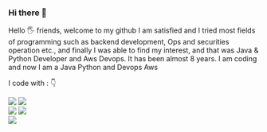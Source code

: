 ### Hi there 👋

<!--
**kbilel/kbilel** is a ✨ _special_ ✨ repository because its `README.md` (this file) appears on your GitHub profile.

Here are some ideas to get you started:

- 🔭 I’m currently working on ...
- 🌱 I’m currently learning ...
- 👯 I’m looking to collaborate on ...
- 🤔 I’m looking for help with ...
- 💬 Ask me about ...
- 📫 How to reach me: ...
- 😄 Pronouns: ...
- ⚡ Fun fact: ...
-->

Hello 🖐️ friends, welcome to my github I am satisfied and I tried most fields of programming such as backend development, Ops and securities  operation  etc., and finally I was able to find my interest, and that was Java & Python Developer  and Aws Devops. It has been almost 8 years. I am coding and now I am a Java Python and Devops Aws 

<p align="left">
I code with :  👇
</p>
<div align="left">
<img src="https://img.shields.io/badge/Amazon_AWS-FF9900?style=for-the-badge&logo=amazonaws&logoColor=white"/>
<img src="https://img.shields.io/badge/Typescript-blue?style=for-the-badge&logo=typescript&logoColor=white"/>
</div>
<div align="left">
<img src="https://img.shields.io/badge/Java-orange?style=for-the-badge&logo=java&logoColor=white"/>
<img src="https://img.shields.io/badge/php-blue?style=for-the-badge&logo=php&logoColor=white"/>
</div>
<img src="https://img.shields.io/badge/HTML,%20SASS,%20Angular-green?style=for-the-badge&logo=angular&logoColor=white"/>

 

